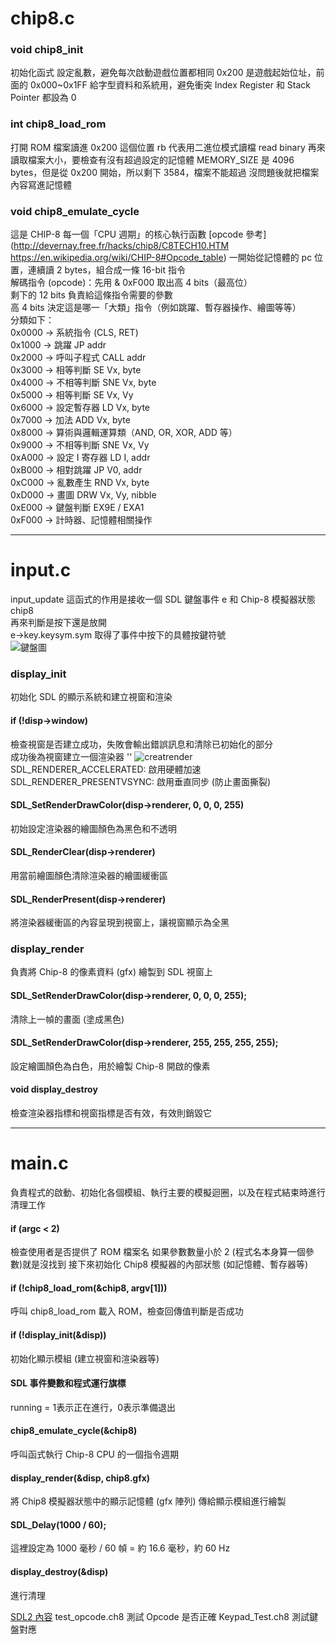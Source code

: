 # chip8.c

### void chip8_init

初始化函式
設定亂數，避免每次啟動遊戲位置都相同
0x200 是遊戲起始位址，前面的 0x000~0x1FF 給字型資料和系統用，避免衝突
Index Register 和 Stack Pointer 都設為 0

### int chip8_load_rom

打開 ROM 檔案讀進 0x200 這個位置
rb 代表用二進位模式讀檔
read binary
再來讀取檔案大小，要檢查有沒有超過設定的記憶體
MEMORY_SIZE 是 4096 bytes，但是從 0x200 開始，所以剩下 3584，檔案不能超過
沒問題後就把檔案內容寫進記憶體

### void chip8_emulate_cycle

這是 CHIP-8 每一個「CPU 週期」的核心執行函數
[opcode 參考](http://devernay.free.fr/hacks/chip8/C8TECH10.HTM  
https://en.wikipedia.org/wiki/CHIP-8#Opcode_table)
一開始從記憶體的 pc 位置，連續讀 2 bytes，組合成一條 16-bit 指令  
解碼指令 (opcode)：先用 & 0xF000 取出高 4 bits（最高位）  
剩下的 12 bits 負責給這條指令需要的參數  
高 4 bits 決定這是哪一「大類」指令（例如跳躍、暫存器操作、繪圖等等）  
分類如下：  
0x0000 → 系統指令 (CLS, RET)  
0x1000 → 跳躍 JP addr  
0x2000 → 呼叫子程式 CALL addr  
0x3000 → 相等判斷 SE Vx, byte  
0x4000 → 不相等判斷 SNE Vx, byte  
0x5000 → 相等判斷 SE Vx, Vy  
0x6000 → 設定暫存器 LD Vx, byte  
0x7000 → 加法 ADD Vx, byte  
0x8000 → 算術與邏輯運算類（AND, OR, XOR, ADD 等）  
0x9000 → 不相等判斷 SNE Vx, Vy  
0xA000 → 設定 I 寄存器 LD I, addr  
0xB000 → 相對跳躍 JP V0, addr  
0xC000 → 亂數產生 RND Vx, byte  
0xD000 → 畫圖 DRW Vx, Vy, nibble  
0xE000 → 鍵盤判斷 EX9E / EXA1  
0xF000 → 計時器、記憶體相關操作

---

# input.c

input_update 這函式的作用是接收一個 SDL 鍵盤事件 e 和 Chip-8 模擬器狀態 chip8  
再來判斷是按下還是放開  
e->key.keysym.sym 取得了事件中按下的具體按鍵符號  
![鍵盤圖](/pic/keypad.png)

### display_init

初始化 SDL 的顯示系統和建立視窗和渲染

#### if (!disp->window)

檢查視窗是否建立成功，失敗會輸出錯誤訊息和清除已初始化的部分  
成功後為視窗建立一個渲染器
'' ![creatrender](/pic/CreateRenderer.png)
SDL_RENDERER_ACCELERATED: 啟用硬體加速  
SDL_RENDERER_PRESENTVSYNC: 啟用垂直同步 (防止畫面撕裂)

#### SDL_SetRenderDrawColor(disp->renderer, 0, 0, 0, 255)

初始設定渲染器的繪圖顏色為黑色和不透明

#### SDL_RenderClear(disp->renderer)

用當前繪圖顏色清除渲染器的繪圖緩衝區

#### SDL_RenderPresent(disp->renderer)

將渲染器緩衝區的內容呈現到視窗上，讓視窗顯示為全黑

### display_render

負責將 Chip-8 的像素資料 (gfx) 繪製到 SDL 視窗上

#### SDL_SetRenderDrawColor(disp->renderer, 0, 0, 0, 255);

清除上一幀的畫面 (塗成黑色)

#### SDL_SetRenderDrawColor(disp->renderer, 255, 255, 255, 255);

設定繪圖顏色為白色，用於繪製 Chip-8 開啟的像素

#### void display_destroy

檢查渲染器指標和視窗指標是否有效，有效則銷毀它  

------

# main.c
負責程式的啟動、初始化各個模組、執行主要的模擬迴圈，以及在程式結束時進行清理工作
#### if (argc < 2)
檢查使用者是否提供了 ROM 檔案名
如果參數數量小於 2 (程式名本身算一個參數)就是沒找到
接下來初始化 Chip8 模擬器的內部狀態 (如記憶體、暫存器等)
#### if (!chip8_load_rom(&chip8, argv[1])) 
呼叫 chip8_load_rom 載入 ROM，檢查回傳值判斷是否成功
#### if (!display_init(&disp))
初始化顯示模組 (建立視窗和渲染器等)
#### SDL 事件變數和程式運行旗標
running = 1表示正在進行，0表示準備退出
#### chip8_emulate_cycle(&chip8)
呼叫函式執行 Chip-8 CPU 的一個指令週期
#### display_render(&disp, chip8.gfx)
將 Chip8 模擬器狀態中的顯示記憶體 (gfx 陣列) 傳給顯示模組進行繪製
#### SDL_Delay(1000 / 60);
這裡設定為 1000 毫秒 / 60 幀 = 約 16.6 毫秒，約 60 Hz
#### display_destroy(&disp)
進行清理









[SDL2 內容](https://wiki.libsdl.org/SDL2/FrontPage)
test_opcode.ch8 測試 Opcode 是否正確
Keypad_Test.ch8 測試鍵盤對應
